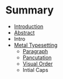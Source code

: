 # Summary

* [Introduction](README.md)
* [Abstract](abstract.md)
* Intro
* [Metal Typesetting](metal_typesetting.md)
   * [Paragraph](paragraph.md)
   * [Pancutation](pancutation.md)
   * [Visual Order](visual_order.md)
   * Intial Caps

